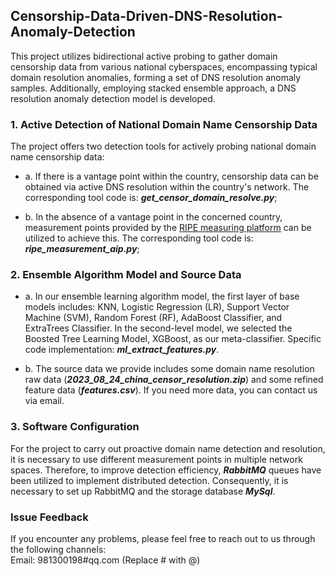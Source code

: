 ## Censorship-Data-Driven-DNS-Resolution-Anomaly-Detection
This project utilizes bidirectional active probing to gather domain censorship data from various national cyberspaces, encompassing typical domain resolution anomalies, forming a set of DNS resolution anomaly samples. Additionally, employing stacked ensemble approach, a DNS resolution anomaly detection model is developed.


### 1. Active Detection of National Domain Name Censorship Data
The project offers two detection tools for actively probing national domain name censorship data:

* a. If there is a vantage point within the country, censorship data can be obtained via active DNS resolution within the country's network. 
The corresponding tool code is: *__get_censor_domain_resolve.py__*; 


* b.  In the absence of a vantage point in the concerned country, 
measurement points provided by the [RIPE measuring platform](https://atlas.ripe.net/) can be utilized to achieve this.
The corresponding tool code is: *__ripe_measurement_aip.py__*;

### 2. Ensemble Algorithm Model and Source Data

* a. In our ensemble learning algorithm model, the first layer of base models includes: KNN, Logistic Regression (LR),
Support Vector Machine (SVM), Random Forest (RF), AdaBoost Classifier, and ExtraTrees Classifier. In the second-level model, we selected the Boosted Tree Learning Model, XGBoost, as our meta-classifier. Specific code implementation: *__ml_extract_features.py__*.

* b. The source data we provide includes some domain name resolution raw data (*__2023_08_24_china_censor_resolution.zip__*) and some refined feature data (*__features.csv__*).
If you need more data, you can contact us via email.

### 3. Software Configuration
For the project to carry out proactive domain name detection and resolution, it is necessary to use different measurement points in multiple network spaces. 
Therefore, to improve detection efficiency, *__RabbitMQ__* queues have been utilized to implement distributed detection. Consequently, it is necessary to set up 
RabbitMQ and the storage database *__MySql__*.



### Issue Feedback
If you encounter any problems, please feel free to reach out to us through the following channels: <br>
Email: 981300198#qq.com (Replace # with @)
